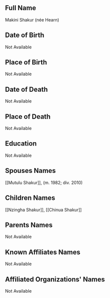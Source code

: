 ## Full Name
Makini Shakur (née Hearn)

## Date of Birth
Not Available

## Place of Birth
Not Available

## Date of Death
Not Available

## Place of Death
Not Available

## Education
Not Available

## Spouses Names
[[Mutulu Shakur]], (m. 1982; div. 2010)

## Children Names
[[Nzingha Shakur]], [[Chinua Shakur]]

## Parents Names
Not Available

## Known Affiliates Names
Not Available

## Affiliated Organizations' Names
Not Available


